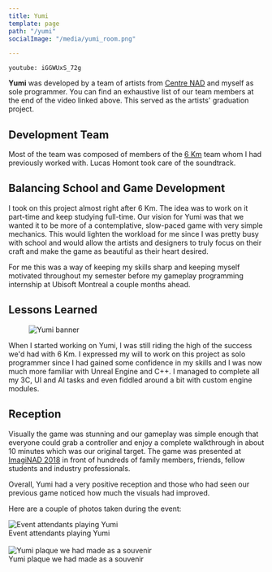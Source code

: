 ```yaml
---
title: Yumi
template: page
path: "/yumi"
socialImage: "/media/yumi_room.png"

---
```

`youtube: iGGWUxS_72g`

**Yumi** was developed by a team of artists from [Centre NAD](https://nad.ca) and myself as sole programmer. You can find an exhaustive list of our team members at the end of the video linked above. This served as the artists' graduation project.

## Development Team

Most of the team was composed of members of the [6 Km](/pages/6km) team whom I had previously worked with. Lucas Homont took care of the soundtrack.

## Balancing School and Game Development

I took on this project almost right after 6 Km. The idea was to work on it part-time and keep studying full-time. Our vision for Yumi was that we wanted it to be more of a contemplative, slow-paced game with very simple mechanics. This would lighten the workload for me since I was pretty busy with school and would allow the artists and designers to truly focus on their craft and make the game as beautiful as their heart desired.

For me this was a way of keeping my skills sharp and keeping myself motivated throughout my semester before my gameplay programming internship at Ubisoft Montreal a couple months ahead.

## Lessons Learned

<figure class="float-right">
<img src="/media/yumi_vertical.png" alt="Yumi banner">
</figure>

When I started working on Yumi, I was still riding the high of the success we'd had with 6 Km.
I expressed my will to work on this project as solo programmer since I had gained some confidence in my skills and I was now much more familiar with Unreal Engine and C++. I managed to complete all my 3C, UI and AI tasks and even fiddled around a bit with custom engine modules.

## Reception

Visually the game was stunning and our gameplay was simple enough that everyone could grab a controller and enjoy a complete walkthrough in about 10 minutes which was our original target. The game was presented at [ImagiNAD 2018](https://www.nad.ca/fr/evenement/imaginad/details) in front of hundreds of family members, friends, fellow students and industry professionals.

Overall, Yumi had a very positive reception and those who had seen our previous game noticed how much the visuals had improved.

Here are a couple of photos taken during the event:

<img src="/media/yumi_players.jpeg" alt="Event attendants playing Yumi">
<figcaption>
Event attendants playing Yumi
</figcaption>

<br/>

<img src="/media/yumi_credits.jpg" alt="Yumi plaque we had made as a souvenir">
<figcaption>
Yumi plaque we had made as a souvenir
</figcaption>